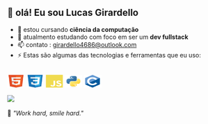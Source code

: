 ## 👋 olá! Eu sou Lucas Girardello
  
- 👀 estou cursando **ciência da computação** 
- 🌱 atualmento estudando com foco em ser um **dev fullstack** 
- 📫 contato : girardello4686@outlook.com
- ⚡ Estas são algumas das tecnologias e ferramentas que eu uso: 

<div style="display: inline_block"><br>
  <img align="center" alt="Rafa-HTML" height="30" width="40" src="https://raw.githubusercontent.com/devicons/devicon/master/icons/html5/html5-original.svg">
  <img align="center" alt="Rafa-CSS" height="30" width="40" src="https://raw.githubusercontent.com/devicons/devicon/master/icons/css3/css3-original.svg">
  <img align="center" alt="Rafa-Js" height="30" width="40" src="https://raw.githubusercontent.com/devicons/devicon/master/icons/javascript/javascript-plain.svg">
  <img align="center" alt="Rafa-Python" height="30" width="40" src="https://raw.githubusercontent.com/devicons/devicon/master/icons/python/python-original.svg">
  <img align="center" alt="Rafa-Python" height="30" width="40" src="https://raw.githubusercontent.com/devicons/devicon/master/icons/c/c-original.svg">
</div> <br>
<picture>
  <source
    srcset="https://github-readme-stats.vercel.app/api?username=luke-fy&show_icons=true&theme=dark"
    media="(prefers-color-scheme: dark)"
  />
  <source
    srcset="https://github-readme-stats.vercel.app/api?username=luke-fy&show_icons=true"
    media="(prefers-color-scheme: light), (prefers-color-scheme: no-preference)"
  />
  <img src="https://github-readme-stats.vercel.app/api?username=luke-fy&show_icons=true" />
</picture>
<div>
<p>🧠 <span style="font-style:italic">"Work hard, smile hard."</span></p>
</div>
